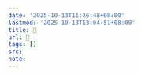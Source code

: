 ```yaml
---
date: '2025-10-13T11:26:48+08:00'
lastmod: '2025-10-13T13:04:51+08:00'
title: 󰓠
url: 󰓠
tags: []
src:
note:
---
```

